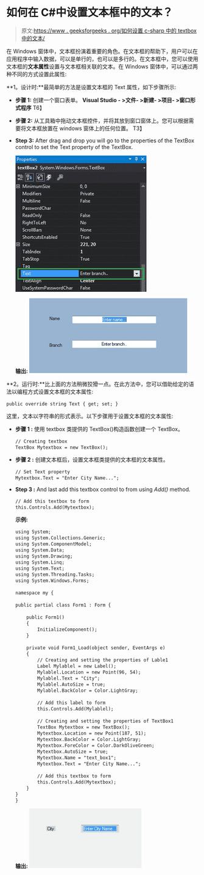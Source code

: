 # 如何在 C#中设置文本框中的文本？

> 原文:[https://www . geeksforgeeks . org/如何设置 c-sharp 中的 textbox 中的文本/](https://www.geeksforgeeks.org/how-to-set-the-text-in-textbox-in-c-sharp/)

在 Windows 窗体中，文本框扮演着重要的角色。在文本框的帮助下，用户可以在应用程序中输入数据，可以是单行的，也可以是多行的。在文本框中，您可以使用文本框的**文本属性**设置与文本框相关联的文本。在 Windows 窗体中，可以通过两种不同的方式设置此属性:

**1。设计时:**最简单的方法是设置文本框的 Text 属性，如下步骤所示:

*   **步骤 1:** 创建一个窗口表单。
    **Visual Studio - >文件- >新建- >项目- >窗口形式程序**
    T6】
*   **步骤 2:** 从工具箱中拖动文本框控件，并将其放到窗口窗体上。您可以根据需要将文本框放置在 windows 窗体上的任何位置。
    T3】
*   **Step 3:** After drag and drop you will go to the properties of the TextBox control to set the Text property of the TextBox.

    ![](img/398fc630b5b438f1ce1aa672d1b05f85.png)

    **输出:**
    ![](img/9dc744585f3cbcbda04c77f422d4c916.png)

**2。运行时:**比上面的方法稍微狡猾一点。在此方法中，您可以借助给定的语法以编程方式设置文本框的文本属性:

```
public override string Text { get; set; }
```

这里，文本以字符串的形式表示。以下步骤用于设置文本框的文本属性:

*   **步骤 1 :** 使用 textbox 类提供的 TextBox()构造函数创建一个 TextBox。

    ```
    // Creating textbox
    TextBox Mytextbox = new TextBox();

    ```

*   **步骤 2 :** 创建文本框后，设置文本框类提供的文本框的文本属性。

    ```
    // Set Text property
    Mytextbox.Text = "Enter City Name...";

    ```

*   **Step 3 :** And last add this textbox control to from using *Add()* method.

    ```
    // Add this textbox to form
    this.Controls.Add(Mytextbox);

    ```

    **示例:**

    ```
    using System;
    using System.Collections.Generic;
    using System.ComponentModel;
    using System.Data;
    using System.Drawing;
    using System.Linq;
    using System.Text;
    using System.Threading.Tasks;
    using System.Windows.Forms;

    namespace my {

    public partial class Form1 : Form {

        public Form1()
        {
            InitializeComponent();
        }

        private void Form1_Load(object sender, EventArgs e)
        {
            // Creating and setting the properties of Lable1
            Label Mylablel = new Label();
            Mylablel.Location = new Point(96, 54);
            Mylablel.Text = "City";
            Mylablel.AutoSize = true;
            Mylablel.BackColor = Color.LightGray;

            // Add this label to form
            this.Controls.Add(Mylablel);

            // Creating and setting the properties of TextBox1
            TextBox Mytextbox = new TextBox();
            Mytextbox.Location = new Point(187, 51);
            Mytextbox.BackColor = Color.LightGray;
            Mytextbox.ForeColor = Color.DarkOliveGreen;
            Mytextbox.AutoSize = true;
            Mytextbox.Name = "text_box1";
            Mytextbox.Text = "Enter City Name...";

            // Add this textbox to form
            this.Controls.Add(Mytextbox);
        }
    }
    }
    ```

    **输出:**
    ![](img/db46bb260046e0e81e48f80b053d5364.png)
